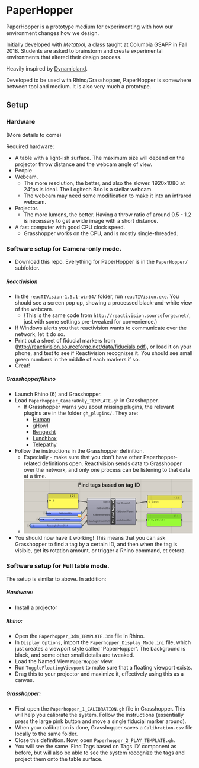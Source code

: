 # PaperHopper

PaperHopper is a prototype medium for experimenting with how our environment changes how we design.

Initially developed with _Metatool_, a class taught at Columbia GSAPP in Fall 2018. Students are asked to brainstorm and create experimental environments that altered their design process.

Heavily inspired by [Dynamicland](https://dynamicland.org/).

Developed to be used with Rhino/Grasshopper, PaperHopper is somewhere between tool and medium. It is also very much a prototype.

## Setup

### Hardware

(More details to come)

Required hardware:
- A table with a light-ish surface. The maximum size will depend on the projector throw distance and the webcam angle of view.
- People
- Webcam.
  - The more resolution, the better, and also the slower. 1920x1080 at 24fps is ideal. The Logitech Brio is a stellar webcam.
  - The webcam may need some modification to make it into an infrared webcam.
- Projector. 
  - The more lumens, the better. Having a throw ratio of around 0.5 - 1.2 is necessary to get a wide image with a short distance.
- A fast computer with good CPU clock speed. 
  - Grasshopper works on the CPU, and is mostly single-threaded.

### Software setup for Camera-only mode.

  - Download this repo. Everything for PaperHopper is in the `PaperHopper/` subfolder.

##### Reactivision 

  - In the `reacTIVision-1.5.1-win64/` folder, run `reacTIVision.exe`. You should see a screen pop up, showing a processed black-and-white view of the webcam.
    - (This is the same code from `http://reactivision.sourceforge.net/`, just with some settings pre-tweaked for convenience.)
  - If Windows alerts you that reactivision wants to communicate over the network, let it do so.
  - Print out a sheet of fiducial markers from (http://reactivision.sourceforge.net/data/fiducials.pdf), or load it on your phone, and test to see if Reactivision recognizes it. You should see small green numbers in the middle of each markers if so.
  - Great!

##### Grasshopper/Rhino

- Launch Rhino (6) and Grasshopper.
- Load `Paperhopper_CameraOnly_TEMPLATE.gh` in Grasshopper.
  - If Grasshopper warns you about missing plugins, the relevant plugins are in the folder `gh_plugins/`. They are:
    - [Human](https://www.food4rhino.com/app/human)
    - [gHowl](https://www.food4rhino.com/app/ghowl)
    - [Bengesht](https://www.food4rhino.com/app/bengesht)
    - [Lunchbox](https://www.food4rhino.com/app/lunchbox)
    - [Telepathy](https://www.food4rhino.com/app/telepathy)
- Follow the instructions in the Grasshopper definition.
  - Especially - make sure that you don't have other Paperhopper-related definitions open. Reactivision sends data to Grasshopper over the network, and only one process can be listening to that data at a time.
  - ![FindTagsbyID.PNG](PaperHopper/imgs/FindTagsbyID.PNG)
- You should now have it working! This means that you can ask Grasshopper to find a tag by a certain ID, and then when the tag is visible, get its rotation amount, or trigger a Rhino command, et cetera.

### Software setup for Full table mode.

 The setup is similar to above. In addition:
##### Hardware: 
 - Install a projector
##### Rhino:
 - Open the `Paperhopper_3dm_TEMPLATE.3dm` file in Rhino.
 - In `Display Options`, import the `Paperhopper_Display_Mode.ini` file, which just creates a viewport style called 'PaperHopper'. The background is black, and some other small details are tweaked.
 - Load the Named View `PaperHopper` view.
 - Run `ToggleFloatingViewport` to make sure that a floating viewport exists. 
 - Drag this to your projector and maximize it, effectively using this as a canvas.
##### Grasshopper:
 - First open the `Paperhopper_1_CALIBRATION.gh` file in Grasshopper. This will help you calibrate the system. Follow the instructions (essentially press the large pink button and move a single fiducial marker around).
 - When your calibration is done, Grasshopper saves a `Calibration.csv` file locally to the same folder.
 - Close this definition. Now, open `Paperhopper_2_PLAY_TEMPLATE.gh`.
 - You will see the same 'Find Tags based on Tags ID' component as before, but will also be able to see the system recognize the tags and project them onto the table surface.
